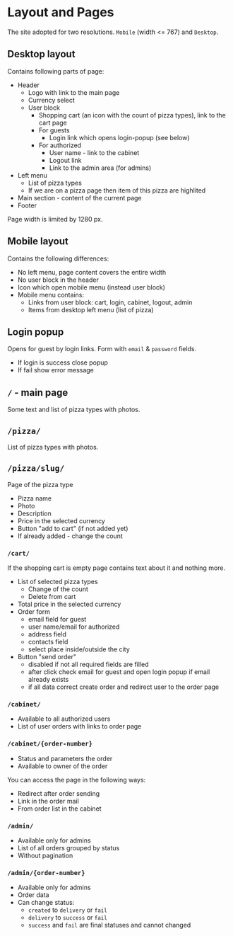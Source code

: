 # Layout and Pages

The site adopted for two resolutions.
`Mobile` (width <= 767) and `Desktop`.

## Desktop layout

Contains following parts of page:

* Header
    * Logo with link to the main page
    * Currency select
    * User block
        * Shopping cart (an icon with the count of pizza types), link to the cart page
        * For guests
            * Login link which opens login-popup (see below)
        * For authorized
            * User name - link to the cabinet
            * Logout link
            * Link to the admin area (for admins)
* Left menu
    * List of pizza types
    * If we are on a pizza page then item of this pizza are highlited
* Main section - content of the current page
* Footer

Page width is limited by 1280 px. 

## Mobile layout

Contains the following differences:

* No left menu, page content covers the entire width
* No user block in the header
* Icon which open mobile menu (instead user block)
* Mobile menu contains:
    * Links from user block: cart, login, cabinet, logout, admin
    * Items from desktop left menu (list of pizza)

## Login popup

Opens for guest by login links.
Form with `email` & `password` fields.

* If login is success close popup
* If fail show error message

## `/` - main page

Some text and list of pizza types with photos.

## `/pizza/`

List of pizza types with photos.

## `/pizza/slug/`

Page of the pizza type

* Pizza name
* Photo
* Description
* Price in the selected currency
* Button "add to cart" (if not added yet)
* If already added - change the count

### `/cart/`

If the shopping cart is empty page contains text about it and nothing more.

* List of selected pizza types
    * Change of the count
    * Delete from cart
* Total price in the selected currency
* Order form
    * email field for guest 
    * user name/email for authorized
    * address field
    * contacts field
    * select place inside/outside the city
* Button "send order"
    * disabled if not all required fields are filled
    * after click check email for guest and open login popup if email already exists
    * if all data correct create order and redirect user to the order page

### `/cabinet/`

* Available to all authorized users
* List of user orders with links to order page

### `/cabinet/{order-number}`

* Status and parameters the order
* Available to owner of the order

You can access the page in the following ways:

* Redirect after order sending
* Link in the order mail
* From order list in the cabinet

### `/admin/`

* Available only for admins
* List of all orders grouped by status
* Without pagination

### `/admin/{order-number}`

* Available only for admins
* Order data
* Can change status:
    * `created` to `delivery` or `fail`
    * `delivery` to `success` or `fail`
    * `success` and `fail` are final statuses and cannot changed 
